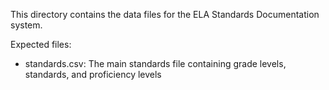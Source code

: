 This directory contains the data files for the ELA Standards Documentation system.

Expected files:
- standards.csv: The main standards file containing grade levels, standards, and proficiency levels
